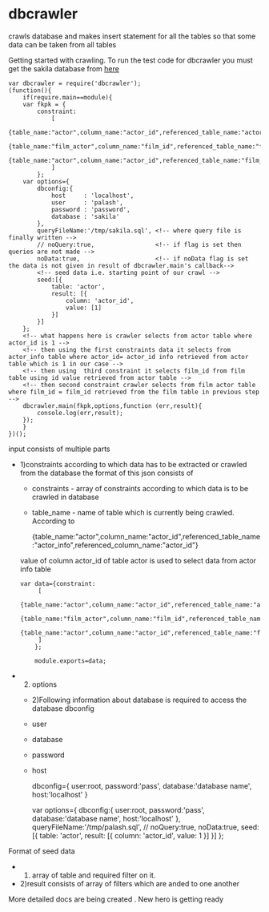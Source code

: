 # dbcrawler
crawls database and makes insert statement for all the tables so that some data can be taken from all tables

Getting started with crawling.
	To run the test code for dbcrawler you must get the sakila database from [here](https://dev.mysql.com/doc/index-other.html)

    var dbcrawler = require('dbcrawler');
    (function(){
        if(require.main==module){
    	var fkpk = {
			constraint:
				[
					{table_name:"actor",column_name:"actor_id",referenced_table_name:"actor_info",referenced_column_name:"actor_id"}, 
					{table_name:"film_actor",column_name:"film_id",referenced_table_name:"film",referenced_column_name:"film_id"}, 
					{table_name:"actor",column_name:"actor_id",referenced_table_name:"film_actor",referenced_column_name:"actor_id"}
				]
            };
    	var options={
    	    dbconfig:{
    			host     : 'localhost',
    			user     : 'palash',
    			password : 'password',
    			database : 'sakila'
    	    },
    	    queryFileName:'/tmp/sakila.sql', <!-- where query file is finally written -->
    	    // noQuery:true,				 <!-- if flag is set then queries are not made -->
    	    noData:true,					 <!-- if noData flag is set the data is not given in result of dbcrawler.main's callback-->
			<!-- seed data i.e. starting point of our crawl -->
    	    seed:[{
    			table: 'actor',
    			result: [{
    				column: 'actor_id',
    				value: [1]
				}]
    	    }]
    	};
		<!-- what happens here is crawler selects from actor table where actor_id is 1 -->
		<!-- then using the first constraints data it selects from actor_info table where actor_id= actor_id info retrieved from actor table which is 1 in our case -->
		<!-- then using  third constraint it selects film_id from film table using id value retrieved from actor table -->
		<!-- then second constraint crawler selects from film actor table where film_id = film_id retrieved from the film table in previous step -->
    	dbcrawler.main(fkpk,options,function (err,result){
    	    console.log(err,result);
    	});
        }
    })();

input consists of multiple parts

  * 1)constraints according to which data has to be extracted or crawled from the database
the format of this json consists of 
	* constraints - array of constraints according to which data is to be crawled in database
	 * table_name - name of table which is currently being crawled. According to 

        {table_name:"actor",column_name:"actor_id",referenced_table_name:"actor_info",referenced_column_name:"actor_id"}

	value of column actor_id of table actor is used to select data from actor info table

        var data={constraint:
             [
              {table_name:"actor",column_name:"actor_id",referenced_table_name:"actor_info",referenced_column_name:"actor_id"},
              {table_name:"film_actor",column_name:"film_id",referenced_table_name:"film",referenced_column_name:"film_id"}, 
              {table_name:"actor",column_name:"actor_id",referenced_table_name:"film_actor",referenced_column_name:"actor_id"}, 
             ]
            };
        
            module.exports=data;

  * 2) options
	* 2)Following information about database is required to access the database dbconfig
	
	* user

	* database
	
	* password

	* host
  
		dbconfig={
			user:root,
			password:'pass',
			database:'database name',
			host:'localhost'
		}


        var options={
            	    dbconfig:{
            	    user:root,
            	    password:'pass',
            	    database:'database name',
            	    host:'localhost'
            	    },
            	    queryFileName:'/tmp/palash.sql',
            	    // noQuery:true,
            	    noData:true, 
            	    seed:[{
            		table: 'actor',
            		result: [{
            		    column: 'actor_id',
            		    value: 1
            			}]
            	    }]
            	};


Format of seed data

  * 1) array of table and required filter on it.
  * 2)result consists of array of filters which are anded to one another


More detailed docs are being created . New hero is getting ready 
